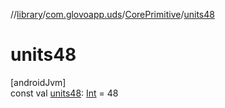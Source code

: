 //[library](../../../index.md)/[com.glovoapp.uds](../index.md)/[CorePrimitive](index.md)/[units48](units48.md)

# units48

[androidJvm]\
const val [units48](units48.md): [Int](https://kotlinlang.org/api/latest/jvm/stdlib/kotlin/-int/index.html) = 48
